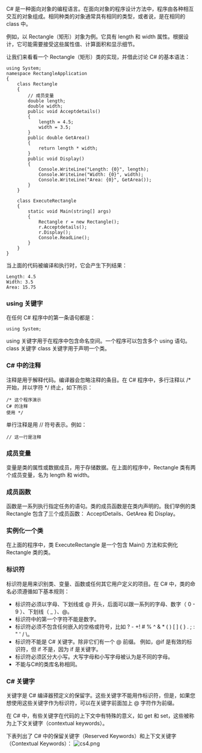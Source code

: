 C# 是一种面向对象的编程语言。在面向对象的程序设计方法中，程序由各种相互交互的对象组成。相同种类的对象通常具有相同的类型，或者说，是在相同的 class 中。

例如，以 Rectangle（矩形）对象为例。它具有 length 和 width 属性。根据设计，它可能需要接受这些属性值、计算面积和显示细节。

让我们来看看一个 Rectangle（矩形）类的实现，并借此讨论 C# 的基本语法：
```
using System;
namespace RectangleApplication
{
    class Rectangle
    {
        // 成员变量
        double length;
        double width;
        public void Acceptdetails()
        {
            length = 4.5;    
            width = 3.5;
        }
        public double GetArea()
        {
            return length * width;
        }
        public void Display()
        {
            Console.WriteLine("Length: {0}", length);
            Console.WriteLine("Width: {0}", width);
            Console.WriteLine("Area: {0}", GetArea());
        }
    }
   
    class ExecuteRectangle
    {
        static void Main(string[] args)
        {
            Rectangle r = new Rectangle();
            r.Acceptdetails();
            r.Display();
            Console.ReadLine();
        }
    }
}
```
当上面的代码被编译和执行时，它会产生下列结果：

```
Length: 4.5
Width: 3.5
Area: 15.75
```
### using 关键字 ###
在任何 C# 程序中的第一条语句都是：
```
using System;
```
using 关键字用于在程序中包含命名空间。一个程序可以包含多个 using 语句。
class 关键字
class 关键字用于声明一个类。

### C# 中的注释
注释是用于解释代码。编译器会忽略注释的条目。在 C# 程序中，多行注释以 /* 开始，并以字符 */ 终止，如下所示：
```
/* 这个程序演示
C# 的注释
使用 */
```
单行注释是用 // 符号表示。例如：
```
// 这一行是注释 
```
### 成员变量
变量是类的属性或数据成员，用于存储数据。在上面的程序中，Rectangle 类有两个成员变量，名为 length 和 width。

### 成员函数
函数是一系列执行指定任务的语句。类的成员函数是在类内声明的。我们举例的类 Rectangle 包含了三个成员函数： AcceptDetails、GetArea 和 Display。

### 实例化一个类
在上面的程序中，类 ExecuteRectangle 是一个包含 Main() 方法和实例化 Rectangle 类的类。

### 标识符
标识符是用来识别类、变量、函数或任何其它用户定义的项目。在 C# 中，类的命名必须遵循如下基本规则：

 - 标识符必须以字母、下划线或 @ 开头，后面可以跟一系列的字母、数字（ 0 - 9 ）、下划线（ _ ）、@。
 - 标识符中的第一个字符不能是数字。
 - 标识符必须不包含任何嵌入的空格或符号，比如 ? - +! # % ^ & * ( ) [ ] { } . ; : " ' / \。
 - 标识符不能是 C# 关键字。除非它们有一个 @ 前缀。 例如，@if 是有效的标识符，但 if 不是，因为 if 是关键字。
 - 标识符必须区分大小写。大写字母和小写字母被认为是不同的字母。
 - 不能与C#的类库名称相同。

### C# 关键字
关键字是 C# 编译器预定义的保留字。这些关键字不能用作标识符，但是，如果您想使用这些关键字作为标识符，可以在关键字前面加上 @ 字符作为前缀。

在 C# 中，有些关键字在代码的上下文中有特殊的意义，如 get 和 set，这些被称为上下文关键字（contextual keywords）。

下表列出了 C# 中的保留关键字（Reserved Keywords）和上下文关键字（Contextual Keywords）：
![cs4.png](https://cdn.acwing.com/media/article/image/2022/11/10/192601_6404c59061-cs4.png) 